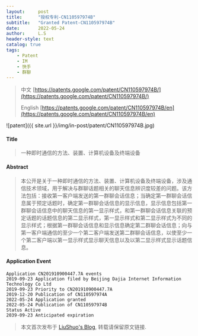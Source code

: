 ```yaml
---
layout:     post
title:      "授权专利-CN110597974B"
subtitle:   "Granted Patent-CN110597974B"
date:       2022-05-24
author:     L.S
header-style: text
catalog: true
tags:
    - Patent
    - IM
    - 快手
    - 群聊
---
```

> 中文 [https://patents.google.com/patent/CN110597974B/](https://patents.google.com/patent/CN110597974B/)
>
> English [https://patents.google.com/patent/CN110597974B/en](https://patents.google.com/patent/CN110597974B/en)

![patent]({{ site.url }}/img/in-post/patent/CN110597974B.jpg)
#### Title
> 一种即时通信的方法、装置、计算机设备及终端设备








#### Abstract
> 本公开是关于一种即时通信的方法、装置、计算机设备及终端设备，涉及通信技术领域，用于解决与群聊话题相关的聊天信息辨识度较差的问题。该方法包括：接收第一客户端发送的第一群聊会话信息；当确定第一群聊会话信息属于预定话题时，确定第一群聊会话信息的显示信息，显示信息包括第一群聊会话信息中的聊天信息的第一显示样式，和第一群聊会话信息关联的预定话题的话题信息的第二显示样式，第一显示样式和第二显示样式为不同的显示样式；根据第一群聊会话信息和显示信息确定第二群聊会话信息；向与第一客户端通信的至少一个第二客户端发送第二群聊会话信息，以使至少一个第二客户端以第一显示样式显示聊天信息以及以第二显示样式显示话题信息。








#### Application Event
```
Application CN201910900447.7A events 
2019-09-23 Application filed by Beijing Dajia Internet Information Technology Co Ltd
2019-09-23 Priority to CN201910900447.7A
2019-12-20 Publication of CN110597974A
2022-05-24 Application granted
2022-05-24 Publication of CN110597974B
Status Active
2039-09-23 Anticipated expiration
```
> 本文首次发布于 [LiuShuo's Blog](https://liushuo.me), 
转载请保留原文链接.
